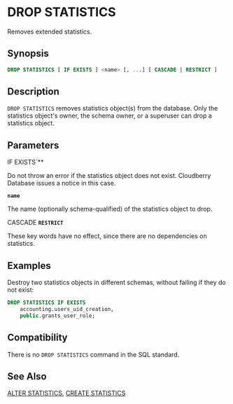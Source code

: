 # DROP STATISTICS

Removes extended statistics.

## Synopsis

```sql
DROP STATISTICS [ IF EXISTS ] <name> [, ...] [ CASCADE | RESTRICT ]
```

## Description

`DROP STATISTICS` removes statistics object(s) from the database. Only the statistics object's owner, the schema owner, or a superuser can drop a statistics object.

## Parameters

IF EXISTS`**

Do not throw an error if the statistics object does not exist. Cloudberry Database issues a notice in this case.

**`name`**

The name (optionally schema-qualified) of the statistics object to drop.

CASCADE
**`RESTRICT`**

These key words have no effect, since there are no dependencies on statistics.

## Examples

Destroy two statistics objects in different schemas, without failing if they do not exist:

```sql
DROP STATISTICS IF EXISTS
    accounting.users_uid_creation,
    public.grants_user_role;
```


## Compatibility

There is no `DROP STATISTICS` command in the SQL standard.

## See Also

[ALTER STATISTICS](/docs/sql-statements/sql-stmt-alter-statistics.md), [CREATE STATISTICS](/docs/sql-statements/sql-stmt-create-statistics.md)



